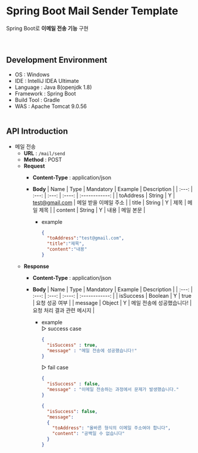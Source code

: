 # Spring Boot Mail Sender Template
Spring Boot로 **이메일 전송 기능** 구현  
<br><br>  

## Development Environment
- OS : Windows
- IDE : IntelliJ IDEA Ultimate
- Language : Java 8(openjdk 1.8)
- Framework : Spring Boot
- Build Tool : Gradle
- WAS : Apache Tomcat 9.0.56
<br><br>  
  
## API Introduction
- 메일 전송
  - **URL** : ```/mail/send```
  - **Method** : POST
  - **Request**
    - **Content-Type** : application/json
    - **Body**
      | Name | Type | Mandatory | Example | Description |
      | :---: | :---: | :---: | :----: | :------------: |
      | toAddress | String | Y | test@gmail.com | 메일 받을 이메일 주소 |
      | title | String | Y | 제목 | 메일 제목 |
      | content | String | Y | 내용 | 메일 본문 |

      - example
        ```json
        {
          "toAddress":"test@gmail.com",
          "title":"제목",
          "content":"내용"
        }
        ```
  - **Response**
    - **Content-Type** : application/json
    - **Body**
      | Name | Type | Mandatory | Example | Description |
      | :---: | :---: | :---: | :----: | :------------: |
      | isSuccess | Boolean | Y | true | 요청 성공 여부 |
      | message | Object | Y | 메일 전송에 성공했습니다! | 요청 처리 결과 관련 메시지 |
        
      - example  
        ▷ success case  
        ```json
        {
          "isSuccess" : true,
          "message" : "메일 전송에 성공했습니다!"
        }
        ```  
        ▷ fail case
        ```json
        {
          "isSuccess" : false,
          "message" : "이메일 전송하는 과정에서 문제가 발생했습니다."
        }
        ```  
        ```json
        {
          "isSuccess": false,
          "message":
          {
            "toAddress": "올바른 형식의 이메일 주소여야 합니다",
            "content": "공백일 수 없습니다"
          }
        }
        ```  

